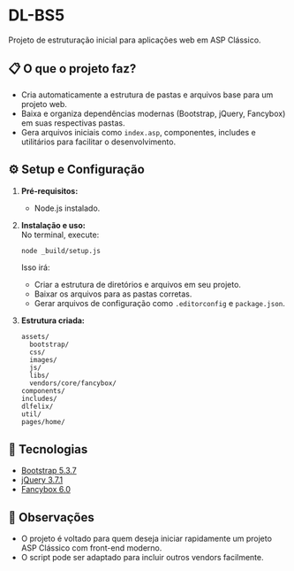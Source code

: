 # DL-BS5

Projeto de estruturação inicial para aplicações web em ASP Clássico.

## 📋 O que o projeto faz?

- Cria automaticamente a estrutura de pastas e arquivos base para um projeto web.
- Baixa e organiza dependências modernas (Bootstrap, jQuery, Fancybox) em suas respectivas pastas.
- Gera arquivos iniciais como `index.asp`, componentes, includes e utilitários para facilitar o desenvolvimento.

## ⚙️ Setup e Configuração

1. **Pré-requisitos:**  
   - Node.js instalado.

2. **Instalação e uso:**  
   No terminal, execute:
   ```bash
   node _build/setup.js
   ```
   Isso irá:
   - Criar a estrutura de diretórios e arquivos em seu projeto.
   - Baixar os arquivos para as pastas corretas.
   - Gerar arquivos de configuração como `.editorconfig` e `package.json`.

3. **Estrutura criada:**
   ```
   assets/
     bootstrap/
     css/
     images/
     js/
     libs/
     vendors/core/fancybox/
   components/
   includes/
   dlfelix/
   util/
   pages/home/
   ```

## 🚀 Tecnologias

- [Bootstrap 5.3.7](https://getbootstrap.com/)
- [jQuery 3.7.1](https://jquery.com/)
- [Fancybox 6.0](https://fancyapps.com/fancybox/)

## 📝 Observações

- O projeto é voltado para quem deseja iniciar rapidamente um projeto ASP Clássico com front-end moderno.
- O script pode ser adaptado para incluir outros vendors facilmente.
